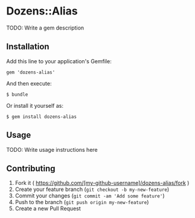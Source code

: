 # Dozens::Alias

TODO: Write a gem description

## Installation

Add this line to your application's Gemfile:

    gem 'dozens-alias'

And then execute:

    $ bundle

Or install it yourself as:

    $ gem install dozens-alias

## Usage

TODO: Write usage instructions here

## Contributing

1. Fork it ( https://github.com/[my-github-username]/dozens-alias/fork )
2. Create your feature branch (`git checkout -b my-new-feature`)
3. Commit your changes (`git commit -am 'Add some feature'`)
4. Push to the branch (`git push origin my-new-feature`)
5. Create a new Pull Request

